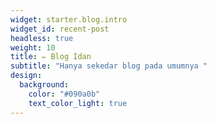 ```yaml
---
widget: starter.blog.intro
widget_id: recent-post
headless: true
weight: 10
title: ✏️ Blog Idan
subtitle: "Hanya sekedar blog pada umumnya "
design:
  background:
    color: "#090a0b"
    text_color_light: true
---
```

